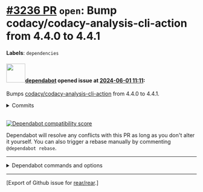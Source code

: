 [\#3236 PR](https://github.com/rear/rear/pull/3236) `open`: Bump codacy/codacy-analysis-cli-action from 4.4.0 to 4.4.1
======================================================================================================================

**Labels**: `dependencies`

#### <img src="https://avatars.githubusercontent.com/in/29110?v=4" width="50">[dependabot](https://github.com/apps/dependabot) opened issue at [2024-06-01 11:11](https://github.com/rear/rear/pull/3236):

Bumps
[codacy/codacy-analysis-cli-action](https://github.com/codacy/codacy-analysis-cli-action)
from 4.4.0 to 4.4.1.

<details>
<summary>Commits</summary>
<ul>
<li><a href="https://github.com/codacy/codacy-analysis-cli-action/commit/3ff8e64eb4b714c4bee91b7b4eea31c6fc2c4f93"><code>3ff8e64</code></a> feat: build for release</li>
<li><a href="https://github.com/codacy/codacy-analysis-cli-action/commit/275a790b11370e1db56d33502492704977308c9d"><code>275a790</code></a> feat: build for release</li>
<li>See full diff in <a href="https://github.com/codacy/codacy-analysis-cli-action/compare/33d455949345bddfdb845fba76b57b70cc83754b...3ff8e64eb4b714c4bee91b7b4eea31c6fc2c4f93">compare view</a></li>
</ul>
</details>
<br />

[![Dependabot compatibility
score](https://dependabot-badges.githubapp.com/badges/compatibility_score?dependency-name=codacy/codacy-analysis-cli-action&package-manager=github_actions&previous-version=4.4.0&new-version=4.4.1)](https://docs.github.com/en/github/managing-security-vulnerabilities/about-dependabot-security-updates#about-compatibility-scores)

Dependabot will resolve any conflicts with this PR as long as you don't
alter it yourself. You can also trigger a rebase manually by commenting
`@dependabot rebase`.

------------------------------------------------------------------------

<details>
<summary>Dependabot commands and options</summary>
<br />

You can trigger Dependabot actions by commenting on this PR:

-   `@dependabot rebase` will rebase this PR
-   `@dependabot recreate` will recreate this PR, overwriting any edits
    that have been made to it
-   `@dependabot merge` will merge this PR after your CI passes on it
-   `@dependabot squash and merge` will squash and merge this PR after
    your CI passes on it
-   `@dependabot cancel merge` will cancel a previously requested merge
    and block automerging
-   `@dependabot reopen` will reopen this PR if it is closed
-   `@dependabot close` will close this PR and stop Dependabot
    recreating it. You can achieve the same result by closing it
    manually
-   `@dependabot show <dependency name> ignore conditions` will show all
    of the ignore conditions of the specified dependency
-   `@dependabot ignore this major version` will close this PR and stop
    Dependabot creating any more for this major version (unless you
    reopen the PR or upgrade to it yourself)
-   `@dependabot ignore this minor version` will close this PR and stop
    Dependabot creating any more for this minor version (unless you
    reopen the PR or upgrade to it yourself)
-   `@dependabot ignore this dependency` will close this PR and stop
    Dependabot creating any more for this dependency (unless you reopen
    the PR or upgrade to it yourself)

</details>

------------------------------------------------------------------------

\[Export of Github issue for
[rear/rear](https://github.com/rear/rear).\]
